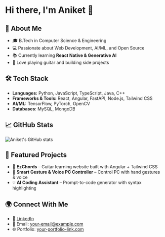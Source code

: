 # Hi there, I'm Aniket 👋

## 🚀 About Me
- 🎓 B.Tech in Computer Science & Engineering  
- 💻 Passionate about Web Development, AI/ML, and Open Source  
- 📚 Currently learning **React Native & Generative AI**  
- 🎸 Love playing guitar and building side projects  

## 🛠️ Tech Stack
- **Languages:** Python, JavaScript, TypeScript, Java, C++  
- **Frameworks & Tools:** React, Angular, FastAPI, Node.js, Tailwind CSS  
- **AI/ML:** TensorFlow, PyTorch, OpenCV  
- **Databases:** MySQL, MongoDB  

## 📈 GitHub Stats
![Aniket's GitHub stats](https://github-readme-stats.vercel.app/api?username=aniketjadhav&show_icons=true&theme=tokyonight)

## 📂 Featured Projects
- 🎵 **EzChords** – Guitar learning website built with Angular + Tailwind CSS  
- 🤖 **Smart Gesture & Voice PC Controller** – Control PC with hand gestures & voice  
- 💡 **AI Coding Assistant** – Prompt-to-code generator with syntax highlighting  

## 🌍 Connect With Me
- 💼 [LinkedIn](https://www.linkedin.com/in/YOUR-LINK)  
- 📧 Email: your-email@example.com  
- 🌐 Portfolio: [your-portfolio-link.com](https://your-portfolio-link.com)  
